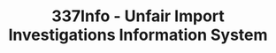 ---
layout: default
bigquery: https://console.cloud.google.com/bigquery?p=patents-public-data&d=usitc_investigations&page=dataset&project=sheets-management-319211
citation: US International Trade Commission 337Info Unfair Import Investigations Information
  System
contributors: US International Trade Comission
cost: None
description: US International Trade Commission 337Info Unfair Import Investigations
  Information System contains data on investigations done under Section 337. Section
  337 declares the infringement of certain statutory intellectual property rights
  and other forms of unfair competition in import trade to be unlawful practices.
  Most Section 337 investigations involve allegations of patent or registered trademark
  infringement.
documentation: FAQ and tutorial available on the site
last_edit: Mon, 04 Apr 2022 19:10:40 GMT
location: https://pubapps2.usitc.gov/337external/
maintained_by: US International Trade Comission
schema_fields: '[''currentStatus'', ''ouiiParticipation'', ''lastUpdated'', ''dateCreated'',
  ''title'', ''finalIdOnViolationDue'', ''teoReliefGranted'', ''scheduledEndDateEvidHear'',
  ''respondent'', ''cafcAppeals'', ''issueDateOtherNonFinal'', ''dateComplaintFiled'',
  ''patentNumber'', ''reportingRequirements'', ''teoIdIssueDate'', ''invUnfairAct'',
  ''gcAttorney'', ''currentActiveALJ'', ''investigationType'', ''id'', ''aljAssigned'',
  ''internalRemand'', ''investigationNo'', ''copyrightNumbers'', ''actualEndDateEvidHear'',
  ''endDateMarkmanHearing'', ''publication_number'', ''finalDetNoViolation'', ''patentNumbers'',
  ''markmanHearing'', ''investigationTermDate'', ''trademarkNumbers'', ''teoIdDueDate'',
  ''actualStartDateEvidHear'', ''complainant'', ''dateOfPublicationFrNotice'', ''ouiiAttorney'',
  ''htsNumbers'', ''startDateMarkmanHearing'', ''finalDetViolation'', ''docketNo'',
  ''scheduledStartDateEvidHear'', ''targetDate'', ''teoProceedingInvolved'', ''finalIdOnViolationIssue'']'
shortname: unfair_import_investigations
tags:
- import
- legal
- trade
timeframe: 2008-2021 (prior to 2008 downloadable as a JSON file)
title: 337Info - Unfair Import Investigations Information System
uuid: 2721f5ec-e599-4890-9265-9706719fc71e
---